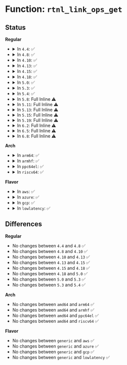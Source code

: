 # Function: <code>rtnl_link_ops_get</code>

## Status
<b>Regular</b>
<ul>
<li>
<details>
<summary>In <code>4.4</code>: ✅</summary>

```c
const struct rtnl_link_ops *rtnl_link_ops_get(const char *kind);
```

**Collision:** Unique Static

**Inline:** No

**Transformation:** False

**Instances:**

```
In net/core/rtnetlink.c (ffffffff81729d20)
Location: net/core/rtnetlink.c:279
Inline: False
Direct callers:
  - net/core/rtnetlink.c:__rtnl_link_register
  - net/core/rtnetlink.c:rtnl_newlink
  - net/core/rtnetlink.c:rtnl_newlink
```
**Symbols:**

```
ffffffff81729d20-ffffffff81729d6c: rtnl_link_ops_get (STB_LOCAL)
```
</details>
</li>
<li>
<details>
<summary>In <code>4.8</code>: ✅</summary>

```c
const struct rtnl_link_ops *rtnl_link_ops_get(const char *kind);
```

**Collision:** Unique Static

**Inline:** No

**Transformation:** False

**Instances:**

```
In net/core/rtnetlink.c (ffffffff81793860)
Location: net/core/rtnetlink.c:301
Inline: False
Direct callers:
  - net/core/rtnetlink.c:rtnl_newlink
  - net/core/rtnetlink.c:rtnl_newlink
  - net/core/rtnetlink.c:rtnl_dump_ifinfo
  - net/core/rtnetlink.c:__rtnl_link_register
```
**Symbols:**

```
ffffffff81793860-ffffffff817938af: rtnl_link_ops_get (STB_LOCAL)
```
</details>
</li>
<li>
<details>
<summary>In <code>4.10</code>: ✅</summary>

```c
const struct rtnl_link_ops *rtnl_link_ops_get(const char *kind);
```

**Collision:** Unique Static

**Inline:** No

**Transformation:** False

**Instances:**

```
In net/core/rtnetlink.c (ffffffff817c1130)
Location: net/core/rtnetlink.c:302
Inline: False
Direct callers:
  - net/core/rtnetlink.c:rtnl_newlink
  - net/core/rtnetlink.c:rtnl_newlink
  - net/core/rtnetlink.c:rtnl_dump_ifinfo
  - net/core/rtnetlink.c:__rtnl_link_register
```
**Symbols:**

```
ffffffff817c1130-ffffffff817c117f: rtnl_link_ops_get (STB_LOCAL)
```
</details>
</li>
<li>
<details>
<summary>In <code>4.13</code>: ✅</summary>

```c
const struct rtnl_link_ops *rtnl_link_ops_get(const char *kind);
```

**Collision:** Unique Static

**Inline:** No

**Transformation:** False

**Instances:**

```
In net/core/rtnetlink.c (ffffffff817df8f0)
Location: net/core/rtnetlink.c:304
Inline: False
Direct callers:
  - net/core/rtnetlink.c:rtnl_newlink
  - net/core/rtnetlink.c:rtnl_newlink
  - net/core/rtnetlink.c:rtnl_dump_ifinfo
  - net/core/rtnetlink.c:__rtnl_link_register
```
**Symbols:**

```
ffffffff817df8f0-ffffffff817df93f: rtnl_link_ops_get (STB_LOCAL)
```
</details>
</li>
<li>
<details>
<summary>In <code>4.15</code>: ✅</summary>

```c
const struct rtnl_link_ops *rtnl_link_ops_get(const char *kind);
```

**Collision:** Unique Static

**Inline:** No

**Transformation:** False

**Instances:**

```
In net/core/rtnetlink.c (ffffffff8185a150)
Location: net/core/rtnetlink.c:273
Inline: False
Direct callers:
  - net/core/rtnetlink.c:rtnl_newlink
  - net/core/rtnetlink.c:rtnl_newlink
  - net/core/rtnetlink.c:rtnl_dump_ifinfo
  - net/core/rtnetlink.c:__rtnl_link_register
```
**Symbols:**

```
ffffffff8185a150-ffffffff8185a19f: rtnl_link_ops_get (STB_LOCAL)
```
</details>
</li>
<li>
<details>
<summary>In <code>4.18</code>: ✅</summary>

```c
const struct rtnl_link_ops *rtnl_link_ops_get(const char *kind);
```

**Collision:** Unique Static

**Inline:** No

**Transformation:** False

**Instances:**

```
In net/core/rtnetlink.c (ffffffff818a59d0)
Location: net/core/rtnetlink.c:346
Inline: False
Direct callers:
  - net/core/rtnetlink.c:rtnl_newlink
  - net/core/rtnetlink.c:rtnl_newlink
  - net/core/rtnetlink.c:rtnl_dump_ifinfo
  - net/core/rtnetlink.c:__rtnl_link_register
```
**Symbols:**

```
ffffffff818a59d0-ffffffff818a5a1f: rtnl_link_ops_get (STB_LOCAL)
```
</details>
</li>
<li>
<details>
<summary>In <code>5.0</code>: ✅</summary>

```c
const struct rtnl_link_ops *rtnl_link_ops_get(const char *kind);
```

**Collision:** Unique Static

**Inline:** No

**Transformation:** False

**Instances:**

```
In net/core/rtnetlink.c (ffffffff818c8f80)
Location: net/core/rtnetlink.c:356
Inline: False
Direct callers:
  - net/core/rtnetlink.c:__rtnl_newlink
  - net/core/rtnetlink.c:__rtnl_newlink
  - net/core/rtnetlink.c:rtnl_dump_ifinfo
  - net/core/rtnetlink.c:__rtnl_link_register
```
**Symbols:**

```
ffffffff818c8f80-ffffffff818c8fcf: rtnl_link_ops_get (STB_LOCAL)
```
</details>
</li>
<li>
<details>
<summary>In <code>5.3</code>: ✅</summary>

```c
const struct rtnl_link_ops *rtnl_link_ops_get(const char *kind);
```

**Collision:** Unique Static

**Inline:** No

**Transformation:** False

**Instances:**

```
In net/core/rtnetlink.c (ffffffff81915f50)
Location: net/core/rtnetlink.c:351
Inline: False
Direct callers:
  - net/core/rtnetlink.c:__rtnl_newlink
  - net/core/rtnetlink.c:__rtnl_newlink
  - net/core/rtnetlink.c:rtnl_dump_ifinfo
  - net/core/rtnetlink.c:__rtnl_link_register
```
**Symbols:**

```
ffffffff81915f50-ffffffff81915fa2: rtnl_link_ops_get (STB_LOCAL)
```
</details>
</li>
<li>
<details>
<summary>In <code>5.4</code>: ✅</summary>

```c
const struct rtnl_link_ops *rtnl_link_ops_get(const char *kind);
```

**Collision:** Unique Static

**Inline:** No

**Transformation:** False

**Instances:**

```
In net/core/rtnetlink.c (ffffffff81948580)
Location: net/core/rtnetlink.c:351
Inline: False
Direct callers:
  - net/core/rtnetlink.c:__rtnl_newlink
  - net/core/rtnetlink.c:__rtnl_newlink
  - net/core/rtnetlink.c:rtnl_dump_ifinfo
  - net/core/rtnetlink.c:__rtnl_link_register
```
**Symbols:**

```
ffffffff81948580-ffffffff819485d2: rtnl_link_ops_get (STB_LOCAL)
```
</details>
</li>
<li>
<details>
<summary>In <code>5.8</code>: Full Inline ⚠️</summary>

**Collision:** Unique Static

**Inline:** Full

**Transformation:** False

**Instances:**

```
In net/core/rtnetlink.c (ffffffff81a1d0f9)
Location: net/core/rtnetlink.c:351
Inline: True
Inline callers:
  - net/core/rtnetlink.c:__rtnl_newlink
  - net/core/rtnetlink.c:__rtnl_newlink
  - net/core/rtnetlink.c:rtnl_dump_ifinfo
  - net/core/rtnetlink.c:rtnl_link_register
```
</details>
</li>
<li>
<details>
<summary>In <code>5.11</code>: Full Inline ⚠️</summary>

**Collision:** Unique Static

**Inline:** Full

**Transformation:** False

**Instances:**

```
In net/core/rtnetlink.c (ffffffff81a1d5f9)
Location: net/core/rtnetlink.c:353
Inline: True
Inline callers:
  - net/core/rtnetlink.c:__rtnl_newlink
  - net/core/rtnetlink.c:__rtnl_newlink
  - net/core/rtnetlink.c:rtnl_dump_ifinfo
  - net/core/rtnetlink.c:rtnl_link_register
```
</details>
</li>
<li>
<details>
<summary>In <code>5.13</code>: Full Inline ⚠️</summary>

**Collision:** Unique Static

**Inline:** Full

**Transformation:** False

**Instances:**

```
In net/core/rtnetlink.c (ffffffff81a043c9)
Location: net/core/rtnetlink.c:353
Inline: True
Inline callers:
  - net/core/rtnetlink.c:__rtnl_newlink
  - net/core/rtnetlink.c:__rtnl_newlink
  - net/core/rtnetlink.c:rtnl_dump_ifinfo
  - net/core/rtnetlink.c:rtnl_link_register
```
</details>
</li>
<li>
<details>
<summary>In <code>5.15</code>: Full Inline ⚠️</summary>

**Collision:** Unique Static

**Inline:** Full

**Transformation:** False

**Instances:**

```
In net/core/rtnetlink.c (ffffffff81ab69b5)
Location: net/core/rtnetlink.c:353
Inline: True
Inline callers:
  - net/core/rtnetlink.c:__rtnl_newlink
  - net/core/rtnetlink.c:__rtnl_newlink
  - net/core/rtnetlink.c:rtnl_dump_ifinfo
  - net/core/rtnetlink.c:__rtnl_link_register
```
</details>
</li>
<li>
<details>
<summary>In <code>5.19</code>: Full Inline ⚠️</summary>

**Collision:** Unique Static

**Inline:** Full

**Transformation:** False

**Instances:**

```
In net/core/rtnetlink.c (ffffffff81c3071e)
Location: net/core/rtnetlink.c:390
Inline: True
Inline callers:
  - net/core/rtnetlink.c:__rtnl_newlink
  - net/core/rtnetlink.c:__rtnl_newlink
  - net/core/rtnetlink.c:rtnl_dump_ifinfo
  - net/core/rtnetlink.c:__rtnl_link_register
```
</details>
</li>
<li>
<details>
<summary>In <code>6.2</code>: Full Inline ⚠️</summary>

**Collision:** Unique Static

**Inline:** Full

**Transformation:** False

**Instances:**

```
In net/core/rtnetlink.c (ffffffff81de3a4f)
Location: net/core/rtnetlink.c:391
Inline: True
Inline callers:
  - net/core/rtnetlink.c:__rtnl_newlink
  - net/core/rtnetlink.c:__rtnl_newlink
  - net/core/rtnetlink.c:rtnl_dump_ifinfo
  - net/core/rtnetlink.c:__rtnl_link_register
```
</details>
</li>
<li>
<details>
<summary>In <code>6.5</code>: Full Inline ⚠️</summary>

**Collision:** Unique Static

**Inline:** Full

**Transformation:** False

**Instances:**

```
In net/core/rtnetlink.c (ffffffff81e54f2f)
Location: net/core/rtnetlink.c:394
Inline: True
Inline callers:
  - net/core/rtnetlink.c:__rtnl_newlink
  - net/core/rtnetlink.c:__rtnl_newlink
  - net/core/rtnetlink.c:rtnl_dump_ifinfo
  - net/core/rtnetlink.c:__rtnl_link_register
```
</details>
</li>
<li>
<details>
<summary>In <code>6.8</code>: Full Inline ⚠️</summary>

**Collision:** Unique Static

**Inline:** Full

**Transformation:** False

**Instances:**

```
In net/core/rtnetlink.c (ffffffff81f142a2)
Location: net/core/rtnetlink.c:389
Inline: True
Inline callers:
  - net/core/rtnetlink.c:__rtnl_newlink
  - net/core/rtnetlink.c:__rtnl_newlink
  - net/core/rtnetlink.c:rtnl_dump_ifinfo
  - net/core/rtnetlink.c:__rtnl_link_register
```
</details>
</li>
</ul>
<b>Arch</b>
<ul>
<li>
<details>
<summary>In <code>arm64</code>: ✅</summary>

```c
const struct rtnl_link_ops *rtnl_link_ops_get(const char *kind);
```

**Collision:** Unique Static

**Inline:** No

**Transformation:** False

**Instances:**

```
In net/core/rtnetlink.c (ffff800010bea168)
Location: net/core/rtnetlink.c:351
Inline: False
Direct callers:
  - net/core/rtnetlink.c:__rtnl_newlink
  - net/core/rtnetlink.c:__rtnl_newlink
  - net/core/rtnetlink.c:rtnl_dump_ifinfo
  - net/core/rtnetlink.c:__rtnl_link_register
```
**Symbols:**

```
ffff800010bea168-ffff800010bea1e4: rtnl_link_ops_get (STB_LOCAL)
```
</details>
</li>
<li>
<details>
<summary>In <code>armhf</code>: ✅</summary>

```c
const struct rtnl_link_ops *rtnl_link_ops_get(const char *kind);
```

**Collision:** Unique Static

**Inline:** No

**Transformation:** False

**Instances:**

```
In net/core/rtnetlink.c (c0d02b3c)
Location: net/core/rtnetlink.c:351
Inline: False
Direct callers:
  - net/core/rtnetlink.c:__rtnl_newlink
  - net/core/rtnetlink.c:__rtnl_newlink
  - net/core/rtnetlink.c:linkinfo_to_kind_ops
  - net/core/rtnetlink.c:__rtnl_link_register
```
**Symbols:**

```
c0d02b3c-c0d02ba0: rtnl_link_ops_get (STB_LOCAL)
```
</details>
</li>
<li>
<details>
<summary>In <code>ppc64el</code>: ✅</summary>

```c
const struct rtnl_link_ops *rtnl_link_ops_get(const char *kind);
```

**Collision:** Unique Static

**Inline:** No

**Transformation:** False

**Instances:**

```
In net/core/rtnetlink.c (c000000000ccc6c0)
Location: net/core/rtnetlink.c:351
Inline: False
Direct callers:
  - net/core/rtnetlink.c:__rtnl_newlink
  - net/core/rtnetlink.c:__rtnl_newlink
  - net/core/rtnetlink.c:rtnl_dump_ifinfo
  - net/core/rtnetlink.c:__rtnl_link_register
```
**Symbols:**

```
c000000000ccc6c0-c000000000ccc900: rtnl_link_ops_get (STB_LOCAL)
```
</details>
</li>
<li>
<details>
<summary>In <code>riscv64</code>: ✅</summary>

```c
const struct rtnl_link_ops *rtnl_link_ops_get(const char *kind);
```

**Collision:** Unique Static

**Inline:** No

**Transformation:** False

**Instances:**

```
In net/core/rtnetlink.c (ffffffe00076da12)
Location: net/core/rtnetlink.c:351
Inline: False
Direct callers:
  - net/core/rtnetlink.c:__rtnl_newlink
  - net/core/rtnetlink.c:__rtnl_newlink
  - net/core/rtnetlink.c:rtnl_dump_ifinfo
  - net/core/rtnetlink.c:__rtnl_link_register
```
**Symbols:**

```
ffffffe00076da12-ffffffe00076da78: rtnl_link_ops_get (STB_LOCAL)
```
</details>
</li>
</ul>
<b>Flavor</b>
<ul>
<li>
<details>
<summary>In <code>aws</code>: ✅</summary>

```c
const struct rtnl_link_ops *rtnl_link_ops_get(const char *kind);
```

**Collision:** Unique Static

**Inline:** No

**Transformation:** False

**Instances:**

```
In net/core/rtnetlink.c (ffffffff818e8550)
Location: net/core/rtnetlink.c:351
Inline: False
Direct callers:
  - net/core/rtnetlink.c:__rtnl_newlink
  - net/core/rtnetlink.c:__rtnl_newlink
  - net/core/rtnetlink.c:rtnl_dump_ifinfo
  - net/core/rtnetlink.c:__rtnl_link_register
```
**Symbols:**

```
ffffffff818e8550-ffffffff818e85a2: rtnl_link_ops_get (STB_LOCAL)
```
</details>
</li>
<li>
<details>
<summary>In <code>azure</code>: ✅</summary>

```c
const struct rtnl_link_ops *rtnl_link_ops_get(const char *kind);
```

**Collision:** Unique Static

**Inline:** No

**Transformation:** False

**Instances:**

```
In net/core/rtnetlink.c (ffffffff818a2390)
Location: net/core/rtnetlink.c:351
Inline: False
Direct callers:
  - net/core/rtnetlink.c:__rtnl_newlink
  - net/core/rtnetlink.c:__rtnl_newlink
  - net/core/rtnetlink.c:rtnl_dump_ifinfo
  - net/core/rtnetlink.c:__rtnl_link_register
```
**Symbols:**

```
ffffffff818a2390-ffffffff818a23e2: rtnl_link_ops_get (STB_LOCAL)
```
</details>
</li>
<li>
<details>
<summary>In <code>gcp</code>: ✅</summary>

```c
const struct rtnl_link_ops *rtnl_link_ops_get(const char *kind);
```

**Collision:** Unique Static

**Inline:** No

**Transformation:** False

**Instances:**

```
In net/core/rtnetlink.c (ffffffff81939580)
Location: net/core/rtnetlink.c:351
Inline: False
Direct callers:
  - net/core/rtnetlink.c:__rtnl_newlink
  - net/core/rtnetlink.c:__rtnl_newlink
  - net/core/rtnetlink.c:rtnl_dump_ifinfo
  - net/core/rtnetlink.c:__rtnl_link_register
```
**Symbols:**

```
ffffffff81939580-ffffffff819395d2: rtnl_link_ops_get (STB_LOCAL)
```
</details>
</li>
<li>
<details>
<summary>In <code>lowlatency</code>: ✅</summary>

```c
const struct rtnl_link_ops *rtnl_link_ops_get(const char *kind);
```

**Collision:** Unique Static

**Inline:** No

**Transformation:** False

**Instances:**

```
In net/core/rtnetlink.c (ffffffff8195ac60)
Location: net/core/rtnetlink.c:351
Inline: False
Direct callers:
  - net/core/rtnetlink.c:__rtnl_newlink
  - net/core/rtnetlink.c:__rtnl_newlink
  - net/core/rtnetlink.c:rtnl_dump_ifinfo
  - net/core/rtnetlink.c:__rtnl_link_register
```
**Symbols:**

```
ffffffff8195ac60-ffffffff8195acb2: rtnl_link_ops_get (STB_LOCAL)
```
</details>
</li>
</ul>

## Differences
<b>Regular</b>
<ul>
<li>
No changes between <code>4.4</code> and <code>4.8</code> ✅
</li>
<li>
No changes between <code>4.8</code> and <code>4.10</code> ✅
</li>
<li>
No changes between <code>4.10</code> and <code>4.13</code> ✅
</li>
<li>
No changes between <code>4.13</code> and <code>4.15</code> ✅
</li>
<li>
No changes between <code>4.15</code> and <code>4.18</code> ✅
</li>
<li>
No changes between <code>4.18</code> and <code>5.0</code> ✅
</li>
<li>
No changes between <code>5.0</code> and <code>5.3</code> ✅
</li>
<li>
No changes between <code>5.3</code> and <code>5.4</code> ✅
</li>
</ul>
<b>Arch</b>
<ul>
<li>
No changes between <code>amd64</code> and <code>arm64</code> ✅
</li>
<li>
No changes between <code>amd64</code> and <code>armhf</code> ✅
</li>
<li>
No changes between <code>amd64</code> and <code>ppc64el</code> ✅
</li>
<li>
No changes between <code>amd64</code> and <code>riscv64</code> ✅
</li>
</ul>
<b>Flavor</b>
<ul>
<li>
No changes between <code>generic</code> and <code>aws</code> ✅
</li>
<li>
No changes between <code>generic</code> and <code>azure</code> ✅
</li>
<li>
No changes between <code>generic</code> and <code>gcp</code> ✅
</li>
<li>
No changes between <code>generic</code> and <code>lowlatency</code> ✅
</li>
</ul>
